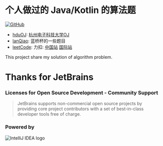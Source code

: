 # 个人做过的 Java/Kotlin 的算法题
[![GitHub](https://img.shields.io/github/license/HAHH9527/ACM)](https://github.com/HAHH9527/ACM/blob/master/LICENSE)
- [hduOJ](hduOj): [杭州电子科技大学OJ](https://acm.hdu.edu.cn/)
- [lanQiao](lanQiao): 蓝桥杯的一些题目
- [leetCode](leetCode): 力扣: [中国站](https://leetcode-cn.com/) [国际站](https://leetcode.com/)

This project share my solution of algorithm problem.

# Thanks for JetBrains
### Licenses for Open Source Development - Community Support
> JetBrains supports non-commercial open source projects by providing core project contributors with a set of best-in-class developer tools free of charge.

### Powered by
![IntelliJ IDEA logo](https://resources.jetbrains.com/storage/products/company/brand/logos/IntelliJ_IDEA.svg)

